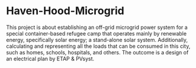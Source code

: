 # Haven-Hood-Microgrid
This project is about establishing an off-grid microgrid power system for a special container-based refugee camp that operates mainly by renewable energy, specifically solar energy; a stand-alone solar system. Additionally, calculating and representing all the loads that can be consumed in this city, such as homes, schools, hospitals, and others. The outcome is a design of an electrical plan by ETAP & PVsyst.

